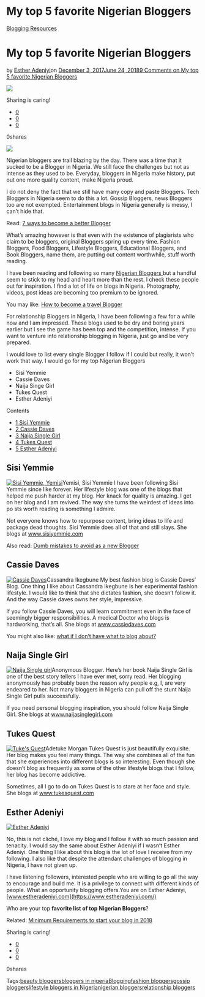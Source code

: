 # My top 5 favorite Nigerian Bloggers

[Blogging Resources](https://estheradeniyi.com/category/blogging-resources/)
# My top 5 favorite Nigerian Bloggers

by [Esther Adeniyi](https://estheradeniyi.com/author/esther-adeniyi/)on [December 3, 2017June 24, 2018](https://estheradeniyi.com/nigerian-bloggers-my-top-5-favorites/)[9 Comments on My top 5 favorite Nigerian Bloggers](https://estheradeniyi.com/nigerian-bloggers-my-top-5-favorites/#comments)

![](images\MyfavoriteNigerianBloggers.png)

Sharing is caring!

- [0](https://www.facebook.com/sharer/sharer.php?u=https%3A%2F%2Festheradeniyi.com%2Fnigerian-bloggers-my-top-5-favorites%2F&amp;t=My%20top%205%20favorite%20Nigerian%20Bloggers)
- [0](https://twitter.com/intent/tweet?text=My%20top%205%20favorite%20Nigerian%20Bloggers&amp;url=https%3A%2F%2Festheradeniyi.com%2Fnigerian-bloggers-my-top-5-favorites%2F)
- [0](#)

0shares

[![](images\MyfavoriteNigerianBloggers.png)](images\MyfavoriteNigerianBloggers.png)

Nigerian bloggers are trail blazing by the day. There was a time that it sucked to be a Blogger in Nigeria. We still face the challenges but not as intense as they used to be. Everyday,&#xA0;bloggers in Nigeria make history, put out one more quality content, make Nigeria proud.

I do not deny the fact that we still have many copy and paste Bloggers. Tech Bloggers in Nigeria seem to do this a lot. Gossip Bloggers, news Bloggers too are not exempted. Entertainment blogs in Nigeria generally is messy, I can&#x2019;t hide that.

Read: [7 ways to become a better Blogger](https://www.estheradeniyi.com/7-ways-to-become-better-blogger)

What&#x2019;s amazing however is that even with the existence of plagiarists who claim to be bloggers, original Bloggers spring up every time. Fashion Bloggers, Food Bloggers, Lifestyle Bloggers, Educational Bloggers, and Book Bloggers, name them, are putting out content worthwhile, stuff worth reading.

I have been reading and following so many [Nigerian Bloggers&#xA0;](http://www.travelstart.com.ng/blog/25-best-bloggers-nigeria/)but a handful seem to stick to my head and heart more than the rest. I check these people out for inspiration. I find a lot of life on blogs in Nigeria. Photography,
 videos, post ideas are becoming too premium to be ignored.

You may like: [How to become a travel Blogger](https://www.estheradeniyi.com/how-to-become-travel-blogger)

For relationship Bloggers in Nigeria, I have been following a few for a while now and I am impressed. These blogs used to be dry and boring years earlier but I see the game has been top and the competition, intense. If
 you want to venture into relationship blogging in Nigeria, just go and be very prepared.

I would love to list every single Blogger I follow if I could but really, it won&#x2019;t work that way. I would go for my top Nigerian Bloggers

- Sisi Yemmie
- Cassie Daves
- Naija Singe Girl
- Tukes Quest
- Esther Adeniyi

Contents

- [1 Sisi Yemmie](#Sisi_Yemmie)
- [2 Cassie Daves](#Cassie_Daves)
- [3 Naija Single Girl](#Naija_Single_Girl)
- [4 Tukes Quest](#Tukes_Quest)
- [5 Esther Adeniyi](#Esther_Adeniyi)

## Sisi Yemmie
[![Sisi Yemmie, Yemisi](images\SisiYemmie-1024x701.jpg)](images\SisiYemmie-1024x701.jpg)Yemisi, Sisi Yemmie
I have been following Sisi Yemmie since like forever. Her lifestyle blog was one of the blogs that helped me push harder at my blog. Her knack for quality is amazing. I get on her blog and I am revived. The way she turns the weirdest of ideas into po sts worth reading is something I admire.

Not everyone knows how to repurpose content, bring ideas to life and package dead thoughts. Sisi Yemmie does all of that and still slays. She blogs at www.sisiyemmie.com

Also read: [Dumb mistakes to avoid as a new Blogger](https://www.estheradeniyi.com/3-dumb-mistakes-to-avoid-as-new-blogger)

## Cassie Daves
[![Cassie Daves](images\Cassiedaves-772x1024.jpeg)](images\Cassiedaves-772x1024.jpeg)Cassandra Ikegbune
My best fashion blog is Cassie Daves&#x2019; Blog. One thing I like about Cassandra Ikegbune is her experimental fashion lifestyle. I would like to think that she dictates fashion, she doesn&#x2019;t follow it. And the way Cassie daves owns her style, impressive.

If you follow Cassie Daves, you will learn commitment even in the face of seemingly bigger responsibilities. A medical Doctor who blogs is hardworking, that&#x2019;s all. She blogs at www.cassiedaves.com

You might also like: [what if I don&#x2019;t have what to blog about?](https://www.estheradeniyi.com/what-if-i-dont-have-what-to-blog-about)

## Naija Single Girl
[![Naija Single girl](images\Naijasinglegirl.jpg)](images\Naijasinglegirl.jpg)Anonymous Blogger. Here&#x2019;s her book
Naija Single Girl is one of the best story tellers I have ever met, sorry read. Her blogging anonymously has probably been the reason why people e.g, I, are very endeared to her. Not many bloggers in Nigeria can pull off the stunt Naija Single Girl pulls successfully.

If you need personal blogging inspiration, you should follow Naija Single Girl. She blogs at www.naijasinglegirl.com

## Tukes Quest
[![Tuke&apos;s Quest](images\Tuke27sQuest-682x1024.jpg)](images\Tuke27sQuest-682x1024.jpg)Adetuke Morgan
Tukes Quest is just beautifully exquisite. Her blog makes you feel many things. The way she combines all of the fun that she experiences into different blogs is so interesting. Even though she doesn&#x2019;t blog as frequently as some of the other lifestyle blogs that I follow, her blog has become addictive.

Sometimes, all I go to do on Tukes Quest is to stare at her face and style. She blogs at www.tukesquest.com

## Esther Adeniyi

[![Esther Adeniyi](images\EstherAdeniyi-1.jpg)](images\EstherAdeniyi-1.jpg)

No, this is not clich&#xE9;, I love my blog and I follow it with so much passion and tenacity. I would say the same about Esther Adeniyi if I wasn&#x2019;t Esther Adeniyi. One thing I like about this blog is the lot of love I receive from my following. I also like that despite the attendant challenges of blogging in Nigeria, I have not given up.

I have listening followers, interested people who are willing to go all the way to encourage and build me. It is a privilege to connect with different kinds of people. What an opportunity blogging offers.You are on Esther Adeniyi, [www.estheradeniyi.com](https://www.estheradeniyi.com/)

Who are your top **favorite list of top Nigerian Bloggers**?

Related: [Minimum Requirements to start your blog in 2018](https://www.estheradeniyi.com/minimum-requirements-to-start-your-blog)

Sharing is caring!

- [0](https://www.facebook.com/sharer/sharer.php?u=https%3A%2F%2Festheradeniyi.com%2Fnigerian-bloggers-my-top-5-favorites%2F&amp;t=My%20top%205%20favorite%20Nigerian%20Bloggers)
- [0](https://twitter.com/intent/tweet?text=My%20top%205%20favorite%20Nigerian%20Bloggers&amp;url=https%3A%2F%2Festheradeniyi.com%2Fnigerian-bloggers-my-top-5-favorites%2F)
- [0](#)

0shares

Tags:[beauty bloggers](https://estheradeniyi.com/tag/beauty-bloggers/)[bloggers in nigeria](https://estheradeniyi.com/tag/bloggers-in-nigeria/)[Blogging](https://estheradeniyi.com/tag/blogging/)[fashion bloggers](https://estheradeniyi.com/tag/fashion-bloggers/)[gossip bloggers](https://estheradeniyi.com/tag/gossip-bloggers/)[lifestyle bloggers in Nigeria](https://estheradeniyi.com/tag/lifestyle-bloggers-in-nigeria/)[nigerian bloggers](https://estheradeniyi.com/tag/nigerian-bloggers/)[relationship bloggers](https://estheradeniyi.com/tag/relationship-bloggers/)